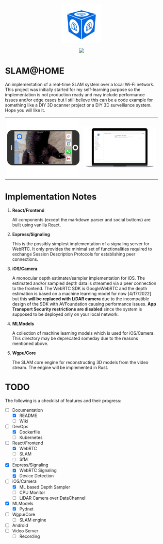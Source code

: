 <p align="center">
  <img height="128" width="128" src="./docs/images/logo.png">
</p>
<p align="center">
  <a href="https://www.buymeacoffee.com/ognis1205">
    <img width="128" src="https://cdn.buymeacoffee.com/buttons/v2/default-yellow.png" />
  </a>
</p>

SLAM@HOME
==============================
An implementation of a real-time SLAM system over a local Wi-Fi network. This project was initially started for my self-learning purpose so the implementation is not production ready and may include performance issues and/or edge cases but I still believe this can be a code example for something like a DIY 3D scanner project or a DIY 3D survelliance system. Hope you will like it.

<table>
  <tr>
    <td>
	  <img width="256" src="./docs/images/mobile.gif">
	</td>
    <td>
	  <img width="256" src="./docs/images/pc.gif">
	</td>
   </tr> 
</table>

Implementation Notes
==============================
 1. **React/Frontend**

	All components (except the markdown parser and social buttons) are built using vanilla React. 

 2. **Express/Signaling**

	This is the possibly simplest implementation of a signaling server for WebRTC. It only provides the minimal set of functionalities required to exchange Session Description Protocols for establishing peer connections.

 3. **iOS/Camera**

	A monocular depth estimater/sampler implementation for iOS. The estimated and/or sampled depth data is streamed via a peer connection to the frontend. The WebRTC SDK is GoogleWebRTC and the depth estimation is based on a machine learning model for now [4/17/2022] but this **will be replaced with LiDAR camera** due to the incompatible design of the SDK with AVFoundation causing performance issues. **App Transport Security restrictions are disabled** since the system is supposed to be deployed only on your local network.
   
 4. **MLModels**

	A collection of machine learning models which is used for iOS/Camera. This directory may be deprecated someday due to the reasons mentioned above.
 
 5. **Wgpu/Core**

	The SLAM core engine for reconstructing 3D models from the video stream. The engine will be implemented in Rust.

TODO
==============================

The following is a checklist of features and their progress:
- [ ] Documentation
  - [x] README
  - [ ] Wiki
- [ ] DevOps
  - [x] Dockerfile
  - [ ] Kubernetes
- [ ] React/Frontend
  - [x] WebRTC
  - [ ] SLAM
  - [ ] SfM
- [x] Express/Signaling
  - [x] WebRTC Signaling
  - [x] Device Detection
- [ ] iOS/Camera
  - [x] ML based Depth Sampler
  - [ ] CPU Monitor
  - [ ] LiDAR Camera over DataChannel
- [x] MLModels
  - [x] Pydnet
- [ ] Wgpu/Core
  - [ ] SLAM engine
- [ ] Android
- [ ] Video Server
  - [ ] Recording
